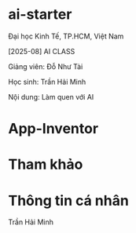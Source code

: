 # ai-starter
Đại học Kinh Tế, TP.HCM, Việt Nam

[2025-08] AI CLASS

Giảng viên: Đỗ Như Tài

Học sinh: Trần Hải Minh

Nội dung: Làm quen với AI


# App-Inventor
# Tham khảo
# Thông tin cá nhân
Trần Hải Minh
